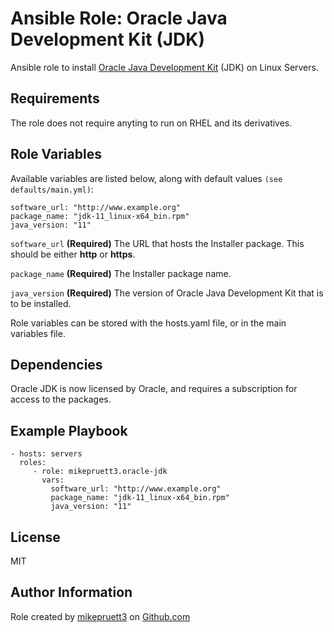 Ansible Role: Oracle Java Development Kit (JDK)
=========

Ansible role to install [Oracle Java Development Kit](https://www.oracle.com/java/technologies/java-se-glance.html) (JDK) on Linux Servers.

Requirements
------------

The role does not require anyting to run on RHEL and its derivatives.

Role Variables
--------------

Available variables are listed below, along with default values ```(see defaults/main.yml)```:

```
software_url: "http://www.example.org"
package_name: "jdk-11_linux-x64_bin.rpm"
java_version: "11"
```

```software_url``` **(Required)** The URL that hosts the Installer package. This should be either **http** or **https**.

```package_name``` **(Required)** The Installer package name.

```java_version``` **(Required)** The version of Oracle Java Development Kit that is to be installed.

Role variables can be stored with the hosts.yaml file, or in the main variables file.

Dependencies
------------

Oracle JDK is now licensed by Oracle, and requires a subscription for access to the packages.

Example Playbook
----------------

    - hosts: servers
      roles:
         - role: mikepruett3.oracle-jdk
           vars:
             software_url: "http://www.example.org"
             package_name: "jdk-11_linux-x64_bin.rpm"
             java_version: "11"

License
-------

MIT

Author Information
------------------

Role created by [mikepruett3](https://github.com/mikepruett3) on [Github.com](https://github.com/mikepruett3)
